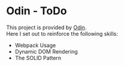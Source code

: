 # Odin - ToDo

This project is provided by [Odin](https://theodinproject.com).<br/>
Here I set out to reinforce the following skills:
* Webpack Usage
* Dynamic DOM Rendering
* The SOLID Pattern